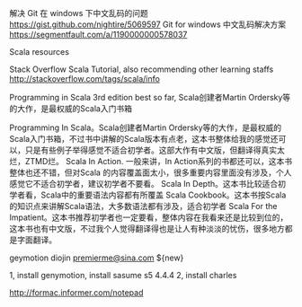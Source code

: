 解决 Git 在 windows 下中文乱码的问题
https://gist.github.com/nightire/5069597
Git for windows 中文乱码解决方案
https://segmentfault.com/a/1190000000578037

Scala resources

Stack Overflow Scala Tutorial, also recommending other learning staffs
http://stackoverflow.com/tags/scala/info

Programming in Scala 3rd edition        best so far, Scala创建者Martin Ordersky等的大作，是最权威的Scala入门书箱

Programming In Scala。Scala创建者Martin Ordersky等的大作，是最权威的Scala入门书箱，不过书中讲解的Scala版本有点老，这本书整体给我的感觉还可以，只是有些例子举得感觉不适合初学者。这部大作有中文版，但翻译得真实太烂，ZTMD烂。
Scala In Action. 一般来讲，In Action系列的书都还可以，这本书整体也还不错，但对Scala 的内容覆盖面太小，很多重要内容里面没有涉及，个人感觉它不适合初学者，建议初学者不要看。
Scala In Depth。这本书比较适合初学者看，Scala中的重要语法内容都有所覆盖
Scala Cookbook。这本书按Scala的知识点来讲解Scala语法，大多数语法都有涉及，适合初学者
Scala For the Impatient。这本书推荐初学者也一定要看，整体内容在我看来还是比较到位的，这本书也有中文版，不过我个人觉得翻译得也是让人有种淡淡的忧伤，很多地方都是字面翻译。

geymotion      diojin premierme@sina.com                            ${new}

1, install genymotion, install sasume s5 4.4.4
					2, install charles

http://formac.informer.com/notepad
